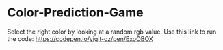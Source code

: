 # Color-Prediction-Game
Select the right color by looking at a random rgb value.
Use this link to run the code: https://codepen.io/yigit-oz/pen/ExoOBOX
